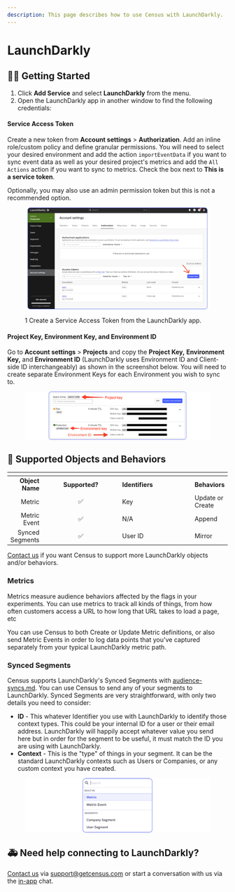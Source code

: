 ```yaml
---
description: This page describes how to use Census with LaunchDarkly.
---
```


# LaunchDarkly

## 🏃‍♀️ Getting Started

1. Click **Add Service** and select **LaunchDarkly** from the menu.
2. Open the LaunchDarkly app in another window to find the following credentials:

#### **Service Access Token**

Create a new token from **Account settings** > **Authorization**. Add an inline role/custom policy and define granular permissions. You will need to select your desired environment and add the action `importEventData` if you want to sync event data as well as your desired project's metrics and add the `All Actions` action if you want to sync to metrics. Check the box next to **This is a service token**.

Optionally, you may also use an admin permission token but this is not a recommended option.

<figure><img src="../.gitbook/assets/LaunchDarkly (6).png" alt=""><figcaption><p>1 Create a Service Access Token from the LaunchDarkly app.</p></figcaption></figure>

#### **Project Key, Environment Key, and Environment ID**

Go to **Account settings** > **Projects** and copy the **Project Key,** **Environment Key,** and **Environment ID** (LaunchDarkly uses Environment ID and Client-side ID interchangeably) as shown in the screenshot below. You will need to create separate Environment Keys for each Environment you wish to sync to.

<figure><img src="../.gitbook/assets/LaunchDarkly (5).png" alt=""><figcaption></figcaption></figure>

## 🔀 Supported Objects and Behaviors

<table data-header-hidden><thead><tr><th align="right"></th><th width="169" align="center"></th><th width="159"></th><th></th></tr></thead><tbody><tr><td align="right"><strong>Object Name</strong></td><td align="center"><strong>Supported?</strong></td><td><strong>Identifiers</strong></td><td><strong>Behaviors</strong></td></tr><tr><td align="right">Metric</td><td align="center">✅</td><td>Key</td><td>Update or Create</td></tr><tr><td align="right">Metric Event</td><td align="center">✅</td><td>N/A</td><td>Append</td></tr><tr><td align="right">Synced Segments</td><td align="center">✅</td><td>User ID</td><td>Mirror</td></tr></tbody></table>

[Contact us](mailto:support@getcensus.com) if you want Census to support more LaunchDarkly objects and/or behaviors.

### **Metrics**

Metrics measure audience behaviors affected by the flags in your experiments. You can use metrics to track all kinds of things, from how often customers access a URL to how long that URL takes to load a page, etc

You can use Census to both Create or Update Metric definitions, or also send Metric Events in order to log data points that you've captured separately from your typical LaunchDarkly metric path.

### Synced Segments

Census supports LaunchDarkly's Synced Segments with [audience-syncs.md](../basics/core-concept/audience-syncs.md "mention"). You can use Census to send any of your segments to LaunchDarkly. Synced Segments are very straightforward, with only two details you need to consider:

* **ID** - This whatever Identifier you use with LaunchDarkly to identify those context types. This could be your internal ID for a user or their email address. LaunchDarkly will happily accept whatever value you send here but in order for the segment to be useful, it must match the ID you are using with LaunchDarkly.
* **Context** - This is the "type" of things in your segment. It can be the standard LaunchDarkly contexts such as Users or Companies, or any custom context you have created.

<figure><img src="../.gitbook/assets/LaunchDarkly (2).png" alt=""><figcaption></figcaption></figure>

## 🚑 Need help connecting to LaunchDarkly?

[Contact us](mailto:support@getcensus.com) via support@getcensus.com or start a conversation with us via the [in-app](https://app.getcensus.com) chat.
